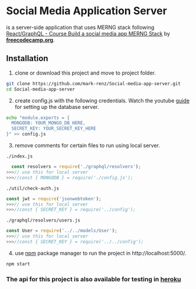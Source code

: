 # Social Media Application Server
  is a server-side application that uses MERNG stack following [React/GraphQL - Course Build a social media app MERNG Stack](https://www.youtube.com/watch?v=n1mdAPFq2Os) by [**freecodecamp.org**](https://www.freecodecamp.org/).

  ## Installation

  1. clone or download this project and move to project folder.
  
  ```bash
  git clone https://github.com/mark-renz/Social-media-app-server.git
  cd Social-media-app-server
  ```

  2. create config.js with the following credentials. Watch the youtube [guide](https://www.youtube.com/watch?v=n1mdAPFq2Os) for setting up the database server.

  ```bash
  echo "module.exports = {
    MONGODB: YOUR_MONGO_DB_HERE,
    SECRET_KEY: YOUR_SECRET_KEY_HERE
  }" >> config.js
  ```

  3. remove comments for certain files to run using local server.

  `./index.js`
  ```javascript
    const resolvers = require('./graphql/resolvers');
  >>>// use this for local server
  >>>//const { MONGODB } = require('./config.js');
  ```

  `./util/check-auth.js`
  ```javascript
  const jwt = require('jsonwebtoken');
  >>>// use this for local server
  >>>//const { SECRET_KEY } = require('../config');
  ```

  `./graphql/resolvers/users.js`
  ```javascript
  const User = require('../../models/User');
  >>>// use this for local server
  >>>//const { SECRET_KEY } = require('../../config');
  ```

  4. use [npm](https://docs.npmjs.com/about-npm) package manager to run the project in http://localhost:5000/.

  ```bash
npm start
```

  
  ### The api for this project is also available for testing in [heroku](https://arcane-sierra-76993.herokuapp.com/)